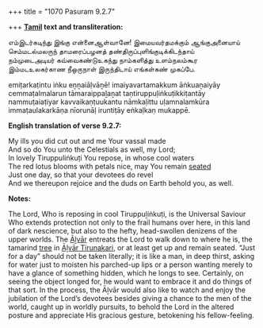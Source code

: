 +++
title = "1070 Pasuram 9.2.7"

+++
**[Tamil](/definition/tamil#history "show Tamil definitions") text and transliteration:**

எம்இடர்கடிந்து இங்கு என்னைஆள்வானே! இமையவர்தமக்கும் ஆங்குஅனையாய்  
செம்மடல்மலருந் தாமரைப்பழனத் தண்திருப்புளிங்குடிக்கிடந்தாய்  
நம்முடைஅடியர் கவ்வைகண்டுஉகந்து நாம்களித்து உளம்நலம்கூர  
இம்மடஉலகர்காண நீஒருநாள் இருந்திடாய் எங்கள்கண் முகப்பே.

emiṭarkaṭintu iṅku eṉṉaiāḷvāṉē! imaiyavartamakkum āṅkuaṉaiyāy  
cemmaṭalmalarun tāmaraippaḻaṉat taṇtiruppuḷiṅkuṭikkiṭantāy  
nammuṭaiaṭiyar kavvaikaṇṭuukantu nāmkaḷittu uḷamnalamkūra  
immaṭaulakarkāṇa nīorunāḷ iruntiṭāy eṅkaḷkaṇ mukappē.

**English translation of verse 9.2.7:**

My ills you did cut out and me Your vassal made  
And so do You unto the Celestials as well, my Lord;  
In lovely Tiruppuliṅkuṭi You repose, in whose cool waters  
The red lotus blooms with petals nice, may You remain [seated](/definition/seat#history "show seated definitions")  
Just one day, so that your devotees do revel  
And we thereupon rejoice and the duds on Earth behold you, as well.

**Notes:**

The Lord, Who is reposing in cool Tiruppuḻiṅkuṭi, is the Universal Saviour Who extends protection not only to the frail humans over here, in this land of dark nescience, but also to the hefty, head-swollen denizens of the upper worlds. The [Āḻvār](/definition/aḻvar#vaishnavism "show Āḻvār definitions") entreats the Lord to walk down to where he is, the tamarind [tree](/definition/tree#history "show tree definitions") in [Āḻvār Tirunakari](/definition/alvar-tirunakari#vaishnavism "show Āḻvār Tirunakari definitions"), or at least get up and remain seated. “Just for a day” should not be taken literally; it is like a man, in deep thirst, asking for water just to moisten his parched-up lips or a person wanting merely to have a glance of something hidden, which he longs to see. Certainly, on seeing the object longed for, he would want to embrace it and do things of that sort. In the process, the Āḻvār would also like to watch and enjoy the jubilation of the Lord’s devotees besides giving a chance to the men of the world, caught up in worldly pursuits, to behold the Lord in the altered posture and appreciate His gracious gesture, betokening his fellow-feeling.


